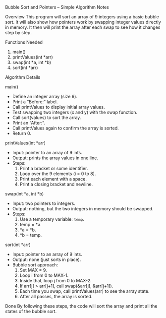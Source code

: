  Bubble Sort and Pointers – Simple Algorithm Notes

 Overview
This program will sort an array of 9 integers using a basic bubble sort. It will  also show how pointers work by swapping integer values directly in memory. It then will  print the array after each swap to see how it changes step by step.

 Functions Needed
1. main()
2. printValues(int *arr)
3. swap(int *a, int *b)
4. sort(int *arr)


 Algorithm Details

 main()
- Define an integer array (size 9).
- Print a “Before:” label.
- Call printValues to display initial array values.
- Test swapping two integers (x and y) with the swap function.
- Call sort(values) to sort the array.
- Print an “After:”.
- Call printValues again to confirm the array is sorted.
- Return 0.

 printValues(int *arr)
- Input: pointer to an array of 9 ints.
- Output: prints the array values in one line.
- Steps:
  1. Print a bracket or some identifier.
  2. Loop over the 9 elements (i = 0 to 8).
  3. Print each element with a space.
  4. Print a closing bracket and newline.

 swap(int *a, int *b)
- Input: two pointers to integers.
- Output: nothing, but the two integers in memory should be swapped.
- Steps:
  1. Use a temporary variable: `temp`.
  2. temp = *a.
  3. *a = *b.
  4. *b = temp.

sort(int *arr)
- Input: pointer to an array of 9 ints.
- Output: none (just sorts in place).
- Bubble sort approach:
  1. Set MAX = 9.
  2. Loop i from 0 to MAX-1.
  3. Inside that, loop j from 0 to MAX-2.
  4. If arr[j] > arr[j+1], call swap(&arr[j], &arr[j+1]).
  5. Each time you swap, call printValues(arr) to see the array state.
  6. After all passes, the array is sorted.

 Done
By following these steps, the code will sort the array and print all the states of the bubble sort.


